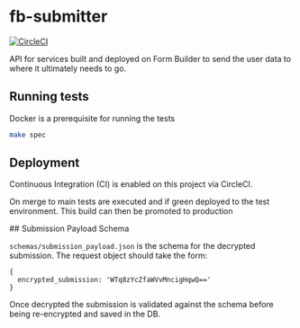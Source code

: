 # fb-submitter

[![CircleCI](https://circleci.com/gh/ministryofjustice/fb-submitter/tree/main.svg?style=svg)](https://circleci.com/gh/ministryofjustice/fb-submitter/tree/main)

API for services built and deployed on Form Builder to send the user data to where it ultimately needs to go.

## Running tests

Docker is a prerequisite for running the tests

```sh
make spec
```

## Deployment

Continuous Integration (CI) is enabled on this project via CircleCI.

On merge to main tests are executed and if green deployed to the test environment.
This build can then be promoted to production


## Submission Payload Schema

`schemas/submission_payload.json` is the schema for the decrypted submission. The request object should take the form:

```
{
  encrypted_submission: 'WTq8zYcZfaWVvMncigHqwQ=='
}
```

Once decrypted the submission is validated against the schema before being re-encrypted and saved in the DB.
